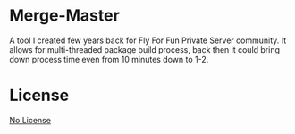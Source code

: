 # Merge-Master
A tool I created few years back for Fly For Fun Private Server community. It allows for multi-threaded package build process, back then it could bring down process time even from 10 minutes down to 1-2.

# License
[No License](https://choosealicense.com/no-permission/)

